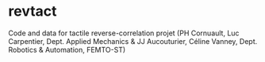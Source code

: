 # revtact
Code and data for tactile reverse-correlation projet (PH Cornuault, Luc Carpentier, Dept. Applied Mechanics &amp; JJ Aucouturier, Céline Vanney, Dept. Robotics &amp; Automation, FEMTO-ST) 
